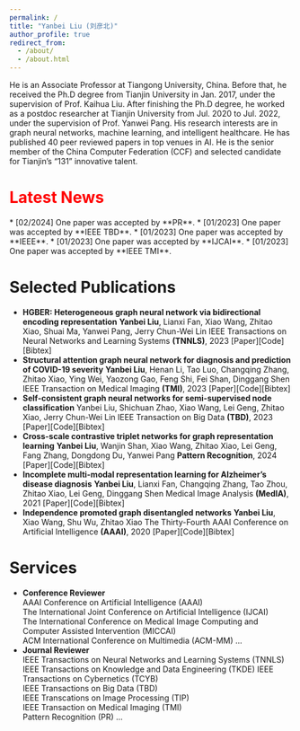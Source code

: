 ```yaml
---
permalink: /
title: "Yanbei Liu (刘彦北)"
author_profile: true
redirect_from: 
  - /about/
  - /about.html
---
```


He is an Associate Professor at Tiangong University, China. Before that, he received the Ph.D degree from Tianjin University in Jan. 2017, under the supervision of Prof. Kaihua Liu. After finishing the Ph.D degree, he worked as a postdoc researcher at Tianjin University from Jul. 2020 to Jul. 2022, under the supervision of Prof. Yanwei Pang. His research interests are in graph neural networks, machine learning, and intelligent healthcare. He has published 40 peer reviewed papers in top venues in AI. He is the senior member of the China Computer Federation (CCF) and selected candidate for Tianjin’s “131” innovative talent.

<h1 style="color: #FF0000;">Latest News</h1> 
* [02/2024] One paper was accepted by **PR**.
* [01/2023] One paper was accepted by **IEEE TBD**.
* [01/2023] One paper was accepted by **IEEE**. 
* [01/2023] One paper was accepted by **IJCAI**.
* [01/2023] One paper was accepted by **IEEE TMI**.


Selected Publications
======
* **HGBER: Heterogeneous graph neural network via bidirectional encoding representation**
**Yanbei Liu**, Lianxi Fan, Xiao Wang, Zhitao Xiao, Shuai Ma, Yanwei Pang, Jerry Chun-Wei Lin
IEEE Transactions on Neural Networks and Learning Systems **(TNNLS)**, 2023
[Paper][Code][Bibtex]
* **Structural attention graph neural network for diagnosis and prediction of COVID-19 severity**
**Yanbei Liu**, Henan Li, Tao Luo, Changqing Zhang, Zhitao Xiao, Ying Wei, Yaozong Gao, Feng Shi, Fei Shan, Dinggang Shen
IEEE Transaction on Medical Imaging **(TMI)**, 2023
[Paper][Code][Bibtex]
* **Self-consistent graph neural networks for semi-supervised node classification**
Yanbei Liu, Shichuan Zhao, Xiao Wang, Lei Geng, Zhitao Xiao, Jerry Chun-Wei Lin
IEEE Transaction on Big Data **(TBD)**, 2023
[Paper][Code][Bibtex]
* **Cross-scale contrastive triplet networks for graph representation learning**
**Yanbei Liu**, Wanjin Shan, Xiao Wang, Zhitao Xiao, Lei Geng, Fang Zhang, Dongdong Du, Yanwei Pang
**Pattern Recognition**, 2024
[Paper][Code][Bibtex]
* **Incomplete multi-modal representation learning for Alzheimer’s disease diagnosis**
**Yanbei Liu**, Lianxi Fan, Changqing Zhang, Tao Zhou, Zhitao Xiao, Lei Geng, Dinggang Shen
Medical Image Analysis **(MedIA)**, 2021
[Paper][Code][Bibtex]
* **Independence promoted graph disentangled networks**
**Yanbei Liu**, Xiao Wang, Shu Wu, Zhitao Xiao
The Thirty-Fourth AAAI Conference on Artificial Intelligence **(AAAI)**, 2020
[Paper][Code][Bibtex]


Services
======
* **Conference Reviewer** <br>
AAAI Conference on Artificial Intelligence (AAAI)  
The International Joint Conference on Artificial Intelligence (IJCAI)  
The International Conference on Medical Image Computing and Computer Assisted Intervention (MICCAI)  
ACM International Conference on Multimedia (ACM-MM) ...
* **Journal Reviewer** <br>
IEEE Transactions on Neural Networks and Learning Systems (TNNLS)  
IEEE Transactions on Knowledge and Data Engineering (TKDE) 
IEEE Transactions on Cybernetics (TCYB)  
IEEE Transactions on Big Data (TBD)  
IEEE Transcations on Image Processing (TIP)  
IEEE Transaction on Medical Imaging (TMI)  
Pattern Recognition (PR) ...
